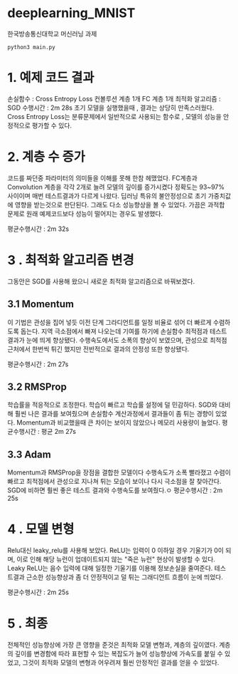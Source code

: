 # deeplearning_MNIST

한국방송통신대학교 머신러닝 과제
```
python3 main.py
```
# 1. 예제 코드 결과








손실함수 : Cross Entropy Loss
컨볼루션 계층 1개
FC 계층 1개
최적화 알고리즘 : SGD
수행시간 : 2m 28s
초기 모델을 실행했을때 , 결과는 상당히 만족스러웠다. Cross Entropy Loss는 분류문제에서 일반적으로 사용되는 함수로 , 모델의 성능을 안정적으로 평가할 수 있다.





# 2. 계층 수 증가

코드를 짜던중 파라미터의 의미들을 이해를 못해 한참 헤맸었다. FC계층과 Convolution 계층을 각각 2개로 늘려 모델의 깊이를 증가시켰다 정확도는 93~97% 사이이며 매번 테스트결과가 다르게 나왔다. 딥러닝 특유의 불안정성으로 초기 가중치값에 영향을 받는것으로 판단된다. 그래도 다소 성능향상을 볼 수 있었다. 가끔은 과적합 문제로 원래 예제코드보다 성능이 떨어지는 경우도 발생했다.

평균수행시간 : 2m 32s



# 3 . 최적화 알고리즘 변경
그동안은 SGD를 사용해 왔으니 새로운 최적화 알고리즘으로 바꿔보겠다.

## 3.1 Momentum







이 기법은 관성을 집어 넣듯 이전 단계 그라디언트를 일정 비율로 섞어 더 빠르게 수렴하도록 돕는다. 지역 극소점에서 빠져 나오는데 기여를 하기에 손실함수 최적점과 테스트 결과가 눈에 띄게 향상됐다. 수행속도에서도 소폭의 향상이 보였으며, 관성으로 최적점 근처에서 한번씩 튀긴 했지만 전반적으로 결과의 안정성 또한 향상됐다.

평균수행시간 : 2m 27s



## 3.2 RMSProp







학습률을 적응적으로 조정한다. 학습이 빠르고 학습률 설정에 덜 민감하다.
SGD와 대비해 훨씬 나은 결과를 보여줬으며 손실함수 계산과정에서 결과들이 좀 튀는 경향이 있었다.
Momentum과 비교했을때 큰 차이는 보이지 않았으나 메모리 사용량이 늘었다.
평균수행시간 : 평균 2m 27s
## 3.3 Adam
Momentum과 RMSProp을 장점을 결합한 모델이다 수행속도가 소폭 빨라졌고 
수렴이 빠르고 최적점에서 관성으로 지나쳐 튀는 모습이 보이나 다시 극소점을 잘 찾아간다.
SGD에 비하면 훨씬 좋은 테스트 결과와 수행속도를 보여줬다.ㅇ
평균수행시간 : 2m 25s

# 4 . 모델 변형 








Relu대신 leaky_relu를 사용해 보았다. ReLU는 입력이 0 이하일 경우 기울기가 0이 되며, 이로 인해 해당 뉴런이 업데이트되지 않는 "죽은 뉴런" 현상이 발생할 수 있다. Leaky ReLU는 음수 입력에 대해 일정한 기울기를 이용해 정보손실을 줄여준다. 테스트결과 근소한 성능향상과 좀 더 안정적이고 덜 튀는 그래디언트 흐름이 눈에 띄었다.

평균수행시간 : 2m 25s 
# 5 . 최종
전체적인 성능향상에 가장 큰 영향을 준것은 최적화 모델 변형과, 계층의 깊이였다. 계층의 깊이를 변경함에 따라 표현할 수 있는 복잡도가 늘어 성능향상에 가속도를 붙일 수 있었고, 그것이 최적화 모델의 변형과 어우려져 훨씬 안정적인 결과를 얻을 수 있었다. 
